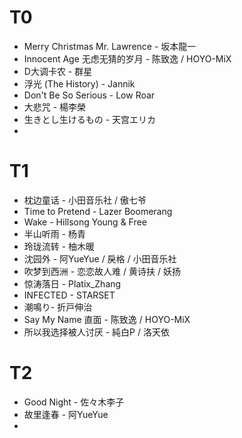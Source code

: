 # T0

- Merry Christmas Mr. Lawrence - 坂本龍一
- Innocent Age 无虑无猜的岁月 - 陈致逸 / HOYO-MiX
- D大调卡农 - 群星
- 浮光 (The History) - Jannik
- Don't Be So Serious - Low Roar
- 大悲咒 - 楊李榮
- 生きとし生けるもの - 天宫エリカ
-




# T1
- 枕边童话 - 小田音乐社 / 傲七爷
- Time to Pretend - Lazer Boomerang
- Wake - Hillsong Young & Free
- 半山听雨 - 杨青
- 玲珑流转 - 柚木暖
- 沈园外 - 阿YueYue / 戾格 / 小田音乐社
- 吹梦到西洲 - 恋恋故人难 / 黄诗扶 / 妖扬
- 惊涛落日 - Platix_Zhang
- INFECTED - STARSET
- 潮鳴り- 折戸伸治
- Say My Name 直面 - 陈致逸 / HOYO-MiX
- 所以我选择被人讨厌 - 純白P / 洛天依


# T2
- Good Night - 佐々木李子
- 故里逢春 - 阿YueYue
-
